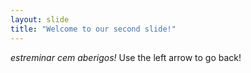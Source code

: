 ```yaml
---
layout: slide
title: "Welcome to our second slide!"
---
```

_estreminar cem aberigos!_
Use the left arrow to go back!

